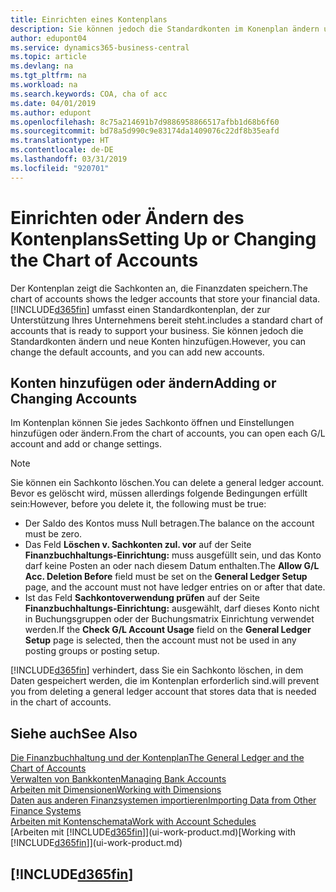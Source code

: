 ```yaml
---
title: Einrichten eines Kontenplans
description: Sie können jedoch die Standardkonten im Konenplan ändern und neue Konten hinzufügen
author: edupont04
ms.service: dynamics365-business-central
ms.topic: article
ms.devlang: na
ms.tgt_pltfrm: na
ms.workload: na
ms.search.keywords: COA, cha of acc
ms.date: 04/01/2019
ms.author: edupont
ms.openlocfilehash: 8c75a214691b7d9886958866517afbb1d68b6f60
ms.sourcegitcommit: bd78a5d990c9e83174da1409076c22df8b35eafd
ms.translationtype: HT
ms.contentlocale: de-DE
ms.lasthandoff: 03/31/2019
ms.locfileid: "920701"
---
```

# <a name="setting-up-or-changing-the-chart-of-accounts"></a><span data-ttu-id="30c53-103">Einrichten oder Ändern des Kontenplans</span><span class="sxs-lookup"><span data-stu-id="30c53-103">Setting Up or Changing the Chart of Accounts</span></span>
<span data-ttu-id="30c53-104">Der Kontenplan zeigt die Sachkonten an, die Finanzdaten speichern.</span><span class="sxs-lookup"><span data-stu-id="30c53-104">The chart of accounts shows the ledger accounts that store your financial data.</span></span> [!INCLUDE[d365fin](includes/d365fin_md.md)] <span data-ttu-id="30c53-105">umfasst einen Standardkontenplan, der zur Unterstützung Ihres Unternehmens bereit steht.</span><span class="sxs-lookup"><span data-stu-id="30c53-105">includes a standard chart of accounts that is ready to support your business.</span></span>
<span data-ttu-id="30c53-106">Sie können jedoch die Standardkonten ändern und neue Konten hinzufügen.</span><span class="sxs-lookup"><span data-stu-id="30c53-106">However, you can change the default accounts, and you can add new accounts.</span></span>  

## <a name="adding-or-changing-accounts"></a><span data-ttu-id="30c53-107">Konten hinzufügen oder ändern</span><span class="sxs-lookup"><span data-stu-id="30c53-107">Adding or Changing Accounts</span></span>
<span data-ttu-id="30c53-108">Im Kontenplan können Sie jedes Sachkonto öffnen und Einstellungen hinzufügen oder ändern.</span><span class="sxs-lookup"><span data-stu-id="30c53-108">From the chart of accounts, you can open each G/L account and add or change settings.</span></span>

> [!NOTE]  
>   <span data-ttu-id="30c53-109">Sie können ein Sachkonto löschen.</span><span class="sxs-lookup"><span data-stu-id="30c53-109">You can delete a general ledger account.</span></span> <span data-ttu-id="30c53-110">Bevor es gelöscht wird, müssen allerdings folgende Bedingungen erfüllt sein:</span><span class="sxs-lookup"><span data-stu-id="30c53-110">However, before you delete it, the following must be true:</span></span>  
>  
>   * <span data-ttu-id="30c53-111">Der Saldo des Kontos muss Null betragen.</span><span class="sxs-lookup"><span data-stu-id="30c53-111">The balance on the account must be zero.</span></span>  
>   * <span data-ttu-id="30c53-112">Das Feld **Löschen v. Sachkonten zul. vor** auf der Seite **Finanzbuchhaltungs-Einrichtung:** muss ausgefüllt sein, und das Konto darf keine Posten an oder nach diesem Datum enthalten.</span><span class="sxs-lookup"><span data-stu-id="30c53-112">The **Allow G/L Acc. Deletion Before** field must be set on the **General Ledger Setup** page, and the account must not have ledger entries on or after that date.</span></span>  
>   * <span data-ttu-id="30c53-113">Ist das Feld **Sachkontoverwendung prüfen** auf der Seite **Finanzbuchhaltungs-Einrichtung:** ausgewählt, darf dieses Konto nicht in Buchungsgruppen oder der Buchungsmatrix Einrichtung verwendet werden.</span><span class="sxs-lookup"><span data-stu-id="30c53-113">If the **Check G/L Account Usage** field on the **General Ledger Setup** page is selected, then the account must not be used in any posting groups or posting setup.</span></span>  

[!INCLUDE[d365fin](includes/d365fin_md.md)] <span data-ttu-id="30c53-114">verhindert, dass Sie ein Sachkonto löschen, in dem Daten gespeichert werden, die im Kontenplan erforderlich sind.</span><span class="sxs-lookup"><span data-stu-id="30c53-114">will prevent you from deleting a general ledger account that stores data that is needed in the chart of accounts.</span></span>  

## <a name="see-also"></a><span data-ttu-id="30c53-115">Siehe auch</span><span class="sxs-lookup"><span data-stu-id="30c53-115">See Also</span></span>
[<span data-ttu-id="30c53-116">Die Finanzbuchhaltung und der Kontenplan</span><span class="sxs-lookup"><span data-stu-id="30c53-116">The General Ledger and the Chart of Accounts</span></span>](finance-general-ledger.md)  
[<span data-ttu-id="30c53-117">Verwalten von Bankkonten</span><span class="sxs-lookup"><span data-stu-id="30c53-117">Managing Bank Accounts</span></span>](bank-manage-bank-accounts.md)  
[<span data-ttu-id="30c53-118">Arbeiten mit Dimensionen</span><span class="sxs-lookup"><span data-stu-id="30c53-118">Working with Dimensions</span></span>](finance-dimensions.md)  
[<span data-ttu-id="30c53-119">Daten aus anderen Finanzsystemen importieren</span><span class="sxs-lookup"><span data-stu-id="30c53-119">Importing Data from Other Finance Systems</span></span>](across-import-data-configuration-packages.md)  
[<span data-ttu-id="30c53-120">Arbeiten mit Kontenschemata</span><span class="sxs-lookup"><span data-stu-id="30c53-120">Work with Account Schedules</span></span>](bi-how-work-account-schedule.md)  
<span data-ttu-id="30c53-121">[Arbeiten mit [!INCLUDE[d365fin](includes/d365fin_md.md)]](ui-work-product.md)</span><span class="sxs-lookup"><span data-stu-id="30c53-121">[Working with [!INCLUDE[d365fin](includes/d365fin_md.md)]](ui-work-product.md)</span></span>  

## [!INCLUDE[d365fin](includes/free_trial_md.md)]
